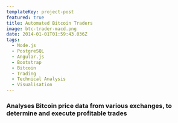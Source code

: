 ```yaml
---
templateKey: project-post
featured: true
title: Automated Bitcoin Traders
image: btc-trader-macd.png
date: 2014-01-01T01:59:43.036Z
tags:
  - Node.js
  - PostgreSQL
  - Angular.js
  - Bootstrap
  - Bitcoin
  - Trading
  - Technical Analysis
  - Visualisation
---
```

### Analyses Bitcoin price data from various exchanges, to determine and execute profitable trades